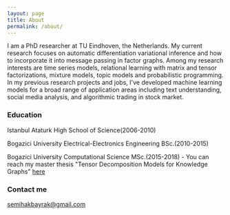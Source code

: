 ```yaml
---
layout: page
title: About
permalink: /about/
---
```


I am a PhD researcher at TU Eindhoven, the Netherlands. My current research focuses on automatic differentiation variational inference and how to incorporate it into message passing in factor graphs. Among my research interests are time series models, relational learning with matrix and tensor factorizations, mixture models, topic models and probabilistic programming. In my previous research projects and jobs, I've developed machine learning models for a broad range of application areas including text understanding, social media analysis, and algorithmic trading in stock market.

### Education

Istanbul Ataturk High School of Science(2006-2010)

Bogazici University Electrical-Electronics Engineering BSc.(2010-2015)

Bogazici University Computational Science MSc.(2015-2018) - You can reach my master thesis "Tensor Decomposition Models for Knowledge Graphs" [here](https://semihakbayrak.github.io/assets/Thesis_Knowledge_Graph__SCPF.pdf)

### Contact me

[semihakbayrak@gmail.com](mailto:email@domain.com)
